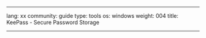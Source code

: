 

---

lang: xx
community: guide
type: tools
os: windows
weight: 004
title: KeePass - Secure Password Storage

---

<stub>

